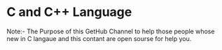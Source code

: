 # C and C++ Language 
Note:- The Purpose of this GetHub Channel to help those people whose new in C langaue and this contant are open sourse for help you.
